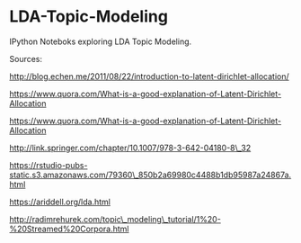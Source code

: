 # LDA-Topic-Modeling
IPython Noteboks exploring LDA Topic Modeling. 

Sources:

http://blog.echen.me/2011/08/22/introduction-to-latent-dirichlet-allocation/

https://www.quora.com/What-is-a-good-explanation-of-Latent-Dirichlet-Allocation

https://www.quora.com/What-is-a-good-explanation-of-Latent-Dirichlet-Allocation

http://link.springer.com/chapter/10.1007/978-3-642-04180-8\_32

https://rstudio-pubs-static.s3.amazonaws.com/79360\_850b2a69980c4488b1db95987a24867a.html

https://ariddell.org/lda.html

http://radimrehurek.com/topic\_modeling\_tutorial/1%20-%20Streamed%20Corpora.html
